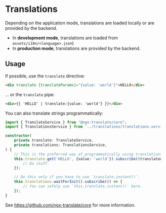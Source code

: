 # Translations

Depending on the application mode, translations are loaded locally or are provided by the backend.

-   In **development mode**, translations are loaded from `assets/i18n/<language>.json`)
-   In **production mode**, translations are provided by the backend.

## Usage

If possible, use the `translate` directive:

```html
<div translate [translateParams]="{value: 'world'}">HELLO</div>
```
... or the `translate` pipe:

```html
<div>{{ 'HELLO' | translate:{value: 'world'} }}</div>
```

You can also translate strings programmatically:

```ts
import { TranslateService } from "@ngx-translate/core";
import { TranslationsService } from '../translations/translations.service';

constructor(
    private translate: TranslateService,
    private translations: TranslationsService,
) {
    // This is the preferred way of programmatically using translations.
    this.translate.get('HELLO', {value: 'world'}).subscribe((translatedString) => {
        // Do stuff.
    });

    // Do this only if you have to use `translate.instant()`.
    this.translations.waitForInit().subscribe(() => {
        // You can safely use `this.translate.instant()` here.
    });
}
```

See https://github.com/ngx-translate/core for more information.
